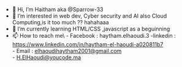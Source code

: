 - 👋 Hi, I’m Haitham aka  @Sparrow-33
- 👀 I’m interested in web dev, Cyber security and AI also Cloud Computing,is it too much ?? hahahaaa
- 🌱 I’m currently learning HTML/CSS ,javascript  as a beguinning
- 📫 How to reach me\ - Facebook : haytham.elhaoudi.3
                      -linkedin : https://www.linkedin.com/in/haytham-el-haoudi-a020811b7 \
                      - Email     : elhaoudihaytham2001@gmail.com\
                      -             H.ElHaoudi@youcode.ma

